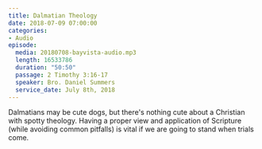 ```yaml
---
title: Dalmatian Theology
date: 2018-07-09 07:00:00
categories:
- Audio
episode:
  media: 20180708-bayvista-audio.mp3
  length: 16533786
  duration: "50:50"
  passage: 2 Timothy 3:16-17
  speaker: Bro. Daniel Summers
  service_date: July 8th, 2018
---
```

Dalmatians may be cute dogs, but there's nothing cute about a Christian with spotty theology. Having a proper view and application of Scripture (while avoiding common pitfalls) is vital if we are going to stand when trials come.